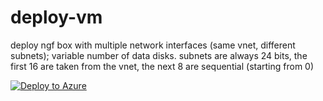 # deploy-vm
deploy ngf box with multiple network interfaces (same vnet, different subnets); variable number of data disks.
subnets are always 24 bits, the first 16 are taken from the vnet, the next 8 are sequential (starting from 0)

[![Deploy to Azure](http://azuredeploy.net/deploybutton.png)](https://azuredeploy.net/)
